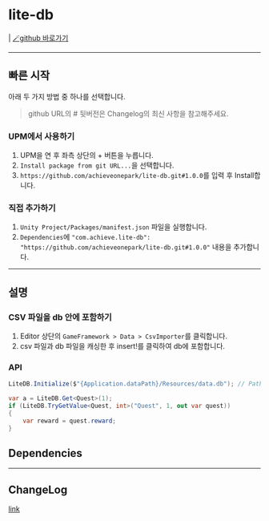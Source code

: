 # lite-db
| [🪄github 바로가기][git]

---

## 빠른 시작
아래 두 가지 방법 중 하나를 선택합니다.

>github URL의 # 뒷버전은 Changelog의 최신 사항을 참고해주세요.

### UPM에서 사용하기
1. UPM을 연 후 좌측 상단의 + 버튼을 누릅니다.
2. `Install package from git URL...`을 선택합니다.
3. `https://github.com/achieveonepark/lite-db.git#1.0.0`를 입력 후 Install합니다.

### 직접 추가하기
1. `Unity Project/Packages/manifest.json` 파일을 실행합니다.
2. `Dependencies`에 `"com.achieve.lite-db": "https://github.com/achieveonepark/lite-db.git#1.0.0"` 내용을 추가합니다.

---

## 설명

### CSV 파일을 db 안에 포함하기
1. Editor 상단의 `GameFramework > Data > CsvImporter`를 클릭합니다.
2. csv 파일과 db 파일을 캐싱한 후 insert!를 클릭하여 db에 포함합니다.


### API

```csharp
LiteDB.Initialize($"{Application.dataPath}/Resources/data.db"); // Path

var a = LiteDB.Get<Quest>(1);
if (LiteDB.TryGetValue<Quest, int>("Quest", 1, out var quest))
{
    var reward = quest.reward;
}
```


## Dependencies



---

## ChangeLog
[link](https://github.com/achieveonepark/lite-db/blob/main/CHANGELOG.md)

[git]: https://github.com/achieveonepark/lite-db